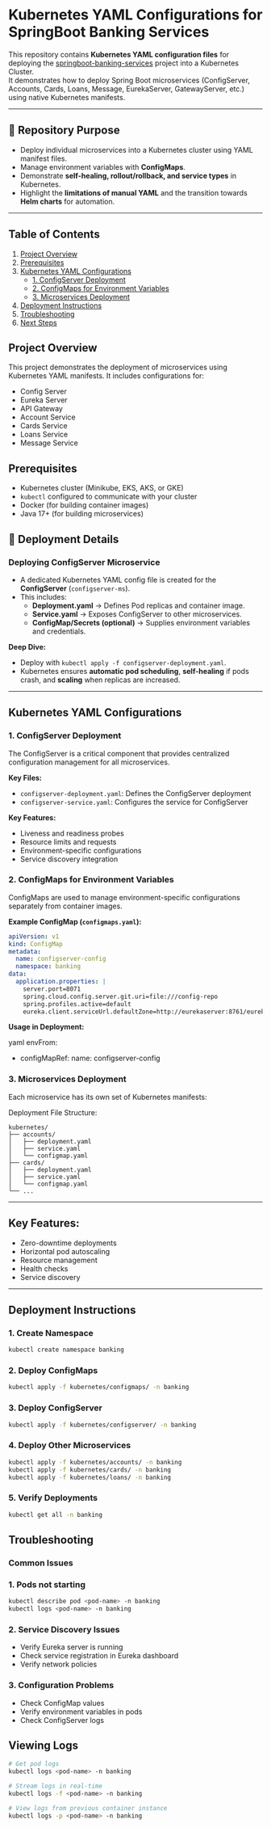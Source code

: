 # Kubernetes YAML Configurations for SpringBoot Banking Services

This repository contains **Kubernetes YAML configuration files** for deploying the [springboot-banking-services](https://github.com/Sangramjit786/springboot-banking-services.git) project into a Kubernetes Cluster.  
It demonstrates how to deploy Spring Boot microservices (ConfigServer, Accounts, Cards, Loans, Message, EurekaServer, GatewayServer, etc.) using native Kubernetes manifests.

---

## 📂 Repository Purpose
- Deploy individual microservices into a Kubernetes cluster using YAML manifest files.  
- Manage environment variables with **ConfigMaps**.  
- Demonstrate **self-healing, rollout/rollback, and service types** in Kubernetes.  
- Highlight the **limitations of manual YAML** and the transition towards **Helm charts** for automation.  

---

## Table of Contents

1. [Project Overview](#project-overview)
2. [Prerequisites](#prerequisites)
3. [Kubernetes YAML Configurations](#kubernetes-yaml-configurations)
   - [1. ConfigServer Deployment](#1-configserver-deployment)
   - [2. ConfigMaps for Environment Variables](#2-configmaps-for-environment-variables)
   - [3. Microservices Deployment](#3-microservices-deployment)
4. [Deployment Instructions](#deployment-instructions)
5. [Troubleshooting](#troubleshooting)
6. [Next Steps](#next-steps)

## Project Overview

This project demonstrates the deployment of microservices using Kubernetes YAML manifests. It includes configurations for:

- Config Server
- Eureka Server
- API Gateway
- Account Service
- Cards Service
- Loans Service
- Message Service

## Prerequisites

- Kubernetes cluster (Minikube, EKS, AKS, or GKE)
- `kubectl` configured to communicate with your cluster
- Docker (for building container images)
- Java 17+ (for building microservices)

## 🚀 Deployment Details

### Deploying **ConfigServer Microservice**
- A dedicated Kubernetes YAML config file is created for the **ConfigServer** (`configserver-ms`).  
- This includes:
  - **Deployment.yaml** → Defines Pod replicas and container image.  
  - **Service.yaml** → Exposes ConfigServer to other microservices.  
  - **ConfigMap/Secrets (optional)** → Supplies environment variables and credentials.  

**Deep Dive:**  
- Deploy with `kubectl apply -f configserver-deployment.yaml`.  
- Kubernetes ensures **automatic pod scheduling**, **self-healing** if pods crash, and **scaling** when replicas are increased.  

---

## Kubernetes YAML Configurations

### 1. ConfigServer Deployment

The ConfigServer is a critical component that provides centralized configuration management for all microservices.

**Key Files:**
- `configserver-deployment.yaml`: Defines the ConfigServer deployment
- `configserver-service.yaml`: Configures the service for ConfigServer

**Key Features:**
- Liveness and readiness probes
- Resource limits and requests
- Environment-specific configurations
- Service discovery integration

### 2. ConfigMaps for Environment Variables

ConfigMaps are used to manage environment-specific configurations separately from container images.

**Example ConfigMap (`configmaps.yaml`):**
```yaml
apiVersion: v1
kind: ConfigMap
metadata:
  name: configserver-config
  namespace: banking
data:
  application.properties: |
    server.port=8071
    spring.cloud.config.server.git.uri=file:///config-repo
    spring.profiles.active=default
    eureka.client.serviceUrl.defaultZone=http://eurekaserver:8761/eureka
```

**Usage in Deployment:**

yaml
envFrom:
  - configMapRef:
      name: configserver-config

### 3. Microservices Deployment
Each microservice has its own set of Kubernetes manifests:

Deployment File Structure:
```
kubernetes/
├── accounts/
│   ├── deployment.yaml
│   ├── service.yaml
│   └── configmap.yaml
├── cards/
│   ├── deployment.yaml
│   ├── service.yaml
│   └── configmap.yaml
└── ...
```
---
## Key Features:

- Zero-downtime deployments
- Horizontal pod autoscaling
- Resource management
- Health checks
- Service discovery

---

## Deployment Instructions
### 1. Create Namespace
```bash
kubectl create namespace banking
```
### 2. Deploy ConfigMaps
```bash
kubectl apply -f kubernetes/configmaps/ -n banking
```
### 3. Deploy ConfigServer
```bash
kubectl apply -f kubernetes/configserver/ -n banking
```
### 4. Deploy Other Microservices
```bash
kubectl apply -f kubernetes/accounts/ -n banking
kubectl apply -f kubernetes/cards/ -n banking
kubectl apply -f kubernetes/loans/ -n banking
```
### 5. Verify Deployments
```bash
kubectl get all -n banking
```

## Troubleshooting
### Common Issues
### 1. Pods not starting
```bash
kubectl describe pod <pod-name> -n banking
kubectl logs <pod-name> -n banking
```
### 2. Service Discovery Issues
- Verify Eureka server is running
- Check service registration in Eureka dashboard
- Verify network policies

### 3. Configuration Problems
- Check ConfigMap values
- Verify environment variables in pods
- Check ConfigServer logs

## Viewing Logs
```bash
# Get pod logs
kubectl logs <pod-name> -n banking

# Stream logs in real-time
kubectl logs -f <pod-name> -n banking

# View logs from previous container instance
kubectl logs -p <pod-name> -n banking
```

